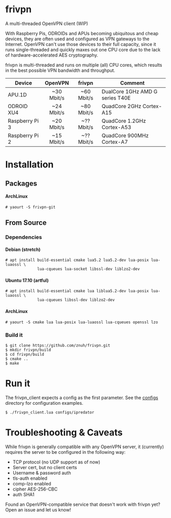 # frivpn
A multi-threaded OpenVPN client (WIP)

With Raspberry Pis, ODROIDs and APUs becoming ubiquitous and cheap devices,
they are often used and configured as VPN gateways to the Internet. OpenVPN
can't use those devices to their full capacity, since it runs single-threaded
and quickly maxes out one CPU core due to the lack of hardware-accelerated
AES cryptography.

frivpn is multi-threaded and runs on multiple (all) CPU cores, which results
in the best possible VPN bandwidth and throughput.

| Device          | OpenVPN    | frivpn     | Comment                         |
| --------------- | :--------: | :--------: | ------------------------------- |
| APU.1D          | ~30 Mbit/s | ~60 Mbit/s | DualCore 1GHz AMD G series T40E |
| ODROID XU4      | ~24 Mbit/s | ~80 Mbit/s | QuadCore 2GHz Cortex-A15        |
| Raspberry Pi 3  | ~20 Mbit/s | ~?? Mbit/s | QuadCore 1.2GHz Cortex-A53      |
| Raspberry Pi 2  | ~15 Mbit/s | ~?? Mbit/s | QuadCore 900MHz Cortex-A7       |

# Installation

## Packages

#### ArchLinux

```
# yaourt -S frivpn-git
```

## From Source

### Dependencies

#### Debian (stretch)

```
# apt install build-essential cmake lua5.2 lua5.2-dev lua-posix lua-luaossl \
              lua-cqueues lua-socket libssl-dev liblzo2-dev
```

#### Ubuntu 17.10 (artful)

```
# apt install build-essential cmake lua liblua5.2-dev lua-posix lua-luaossl \
              lua-cqueues libssl-dev liblzo2-dev
```

#### ArchLinux

```
# yaourt -S cmake lua lua-posix lua-luaossl lua-cqueues openssl lzo
```

### Build it

```
$ git clone https://github.com/znuh/frivpn.git
$ mkdir frivpn/build
$ cd frivpn/build
$ cmake ..
$ make
```

# Run it

The frivpn_client expects a config as the first parameter. See the
[configs](https://github.com/znuh/frivpn/tree/master/configs) directory for
configuration examples.

```
$ ./frivpn_client.lua configs/ipredator
```

# Troubleshooting & Caveats

While frivpn is generally compatible with any OpenVPN server, it (currently)
requires the server to be configured in the following way:

- TCP protocol (no UDP support as of now)
- Server cert, but no client certs
- Username & password auth
- tls-auth enabled
- comp-lzo enabled
- cipher AES-256-CBC
- auth SHA1

Found an OpenVPN-compatible service that doesn't work with frivpn yet?
Open an issue and let us know!
